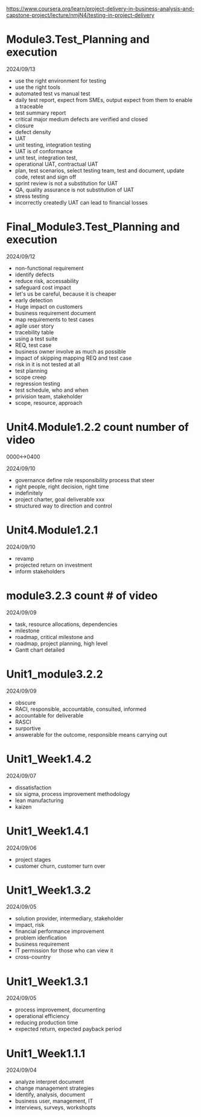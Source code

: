 https://www.coursera.org/learn/project-delivery-in-business-analysis-and-capstone-project/lecture/nmjN4/testing-in-project-delivery

# Module3.Test_Planning and execution

2024/09/13

- use the right environment for testing
- use the right tools
- automated test vs manual test
- daily test report, expect from SMEs, output expect from them to enable a traceable
- test summary report
- critical major medium defects are verified and closed
- closure
- defect density
- UAT
- unit testing, integration testing
- UAT is of conformance
- unit test, integration test, 
- operational UAT, contractual UAT
- plan, test scenarios, select testing team, test and document, update code, retest and sign off
- sprint review is not a substitution for UAT
- QA, quality assurance is not substitution of UAT
- stress testing
- incorrectly createdly UAT can lead to financial losses

# Final_Module3.Test_Planning and execution

2024/09/12

- non-functional requirement
- identify defects
- reduce risk, accessability
- safeguard cost impact
- let's us be careful, because it is cheaper
- early detection
- Huge impact on customers
- business requirement document
- map requirements to test cases
- agile user story
- tracebility table
- using a test suite
- REQ, test case
- business owner involve as much as possible
- impact of skipping mapping REQ and test case
- risk in it is not tested at all
- test planning
- scope creep
- regression testing
- test schedule, who and when
- privision team, stakeholder
- scope, resource, approach

# Unit4.Module1.2.2 count number of video

0000<->0400

2024/09/10

- governance define role responsibility process that steer
- right people, right decision, right time
- indefinitely
- project charter, goal deliverable xxx
- structured way to direction and control

# Unit4.Module1.2.1

2024/09/10

- revamp
- projected return on investment
- inform stakeholders

# module3.2.3 count # of video

2024/09/09

- task, resource allocations, dependencies
- milestone
- roadmap, critical milestone and
- roadmap, project planning, high level
- Gantt chart detailed

# Unit1_module3.2.2

2024/09/09

- obscure
- RACI, responsible, accountable, consulted, informed
- accountable for deliverable
- RASCI
- surportive
- answerable for the outcome, responsible means carrying out

# Unit1_Week1.4.2

2024/09/07

- dissatisfaction
- six sigma, process improvement methodology
- lean manufacturing
- kaizen

# Unit1_Week1.4.1

2024/09/06

- project stages
- customer churn, customer turn over

# Unit1_Week1.3.2

2024/09/05

- solution provider, intermediary, stakeholder
- impact, risk
- financial performance improvement
- problem idenfication
- business requirement
- IT permission for those who can view it
- cross-country

# Unit1_Week1.3.1

2024/09/05

- process improvement, documenting
- operational efficiency
- reducing production time
- expected return, expected payback period


# Unit1_Week1.1.1

2024/09/04

- analyze interpret document
- change management strategies
- identify, analysis, document
- business user, management, IT
- interviews, surveys, workshopts
